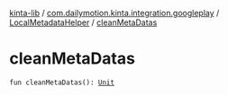 [kinta-lib](../../index.md) / [com.dailymotion.kinta.integration.googleplay](../index.md) / [LocalMetadataHelper](index.md) / [cleanMetaDatas](./clean-meta-datas.md)

# cleanMetaDatas

`fun cleanMetaDatas(): `[`Unit`](https://kotlinlang.org/api/latest/jvm/stdlib/kotlin/-unit/index.html)